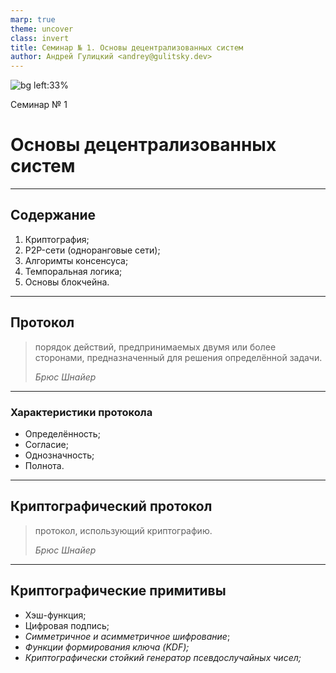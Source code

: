 ```yaml
---
marp: true
theme: uncover
class: invert
title: Семинар № 1. Основы децентрализованных систем
author: Андрей Гулицкий <andrey@gulitsky.dev>
---
```


<!-- header: Цикл семинаров «Децентрализованные системы и приложения» -->
<!-- footer: Докладчики: [Гулицкий А. Н.](mailto:andrey@gulitsky.dev), Павлов А. П. -->

![bg left:33%](https://i.imgur.com/b0Sz8cg.png)

Семинар № 1
# <!-- fit --> Основы децентрализованных систем

---

<!-- header: ""-->
<!-- footer: ""-->

## Содержание

1. Криптография;
2. P2P-сети (одноранговые сети);
3. Алгоримты консенсуса;
4. Темпоральная логика;
5. Основы блокчейна.

---

<!-- paginate: true -->
<!-- header: Криптография-->

## Протокол

> порядок действий, предпринимаемых двумя или более сторонами, предназначенный для решения определённой задачи.
>
> *Брюс Шнайер*

---

### Характеристики протокола

- Определённость;
- Согласие;
- Однозначность;
- Полнота.

---

## Криптографический протокол

> протокол, использующий криптографию.
>
> *Брюс Шнайер*

---

## Криптографические примитивы

- Хэш-функция;
- Цифровая подпись;
- *Симметричное и асимметричное шифрование*;
- *Функции формирования ключа (KDF);*
- *Криптографически стойкий генератор псевдослучайных чисел;*

